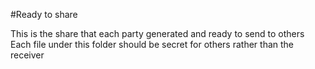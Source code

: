 #Ready to share

This is the share that each party generated and ready to send to others
Each file under this folder should be secret for others rather than the receiver 